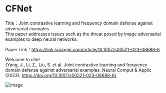 # CFNet
Title：Joint contrastive learning and frequency domain defense against adversarial examples  
This paper addresses issues such as the threat posed by image adversarial examples to deep neural networks.

Paper Link：https://link.springer.com/article/10.1007/s00521-023-08688-6

Welcome to cite!  
{Yang, J., Li, Z., Liu, S. et al. Joint contrastive learning and frequency domain defense against adversarial examples. Neural Comput & Applic (2023). https://doi.org/10.1007/s00521-023-08688-6}  

![image]([https://github.com/blogofyj/CFNet/assets/125433049/34463530-0dde-4bcb-9b20-431ae2155cda](https://media.springernature.com/full/springer-static/image/art%3A10.1007%2Fs00521-023-08688-6/MediaObjects/521_2023_8688_Fig3_HTML.png?as=webp)https://media.springernature.com/full/springer-static/image/art%3A10.1007%2Fs00521-023-08688-6/MediaObjects/521_2023_8688_Fig3_HTML.png?as=webp)

